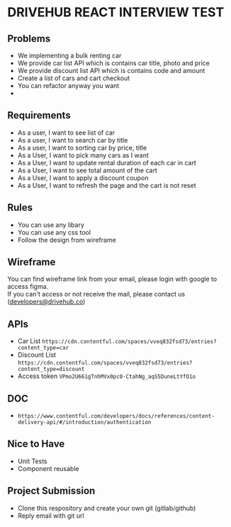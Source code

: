 # DRIVEHUB REACT INTERVIEW TEST

## Problems

- We implementing a bulk renting car
- We provide car list API which is contains car title, photo and price
- We provide discount list API which is contains code and amount
- Create a list of cars and cart checkout
- You can refactor anyway you want
-

## Requirements

- As a user, I want to see list of car
- As a user, I want to search car by title
- As a user, I want to sorting car by price, title
- As a User, I want to pick many cars as I want
- As a User, I want to update rental duration of each car in cart
- As a User, I want to see total amount of the cart
- As a User, I want to apply a discount coupon
- As a User, I want to refresh the page and the cart is not reset

## Rules

- You can use any libary
- You can use any css tool
- Follow the design from wireframe

## Wireframe
You can find wireframe link from your email, please login with google to access figma. <br/>
If you can't access or not receive the mail, please contact us (developers@drivehub.co)

## APIs

- Car List `https://cdn.contentful.com/spaces/vveq832fsd73/entries?content_type=car`
- Discount List `https://cdn.contentful.com/spaces/vveq832fsd73/entries?content_type=discount`
- Access token `VPmo2U661gTnhMVx0pc0-CtahNg_aqS5DuneLtYfO1o`

## DOC

- `https://www.contentful.com/developers/docs/references/content-delivery-api/#/introduction/authentication`

## Nice to Have

- Unit Tests
- Component reusable

## Project Submission

- Clone this respository and create your own git (gitlab/github)
- Reply email with git url
